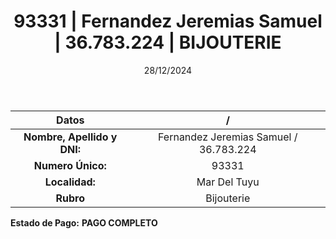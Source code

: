 ﻿---
title: 93331 | Fernandez Jeremias Samuel | 36.783.224 | BIJOUTERIE
date: 28/12/2024
draft: false
tags: ['mar-del-tuyu', 'titular', 'bijouterie']
---

|          **Datos**          |  /  |
|:---------------------------:|:---:|
| **Nombre, Apellido y DNI:** | Fernandez Jeremias Samuel / 36.783.224 |
|      **Numero Único:**      | 93331 |
|        **Localidad:**       | Mar Del Tuyu |
|          **Rubro**          | Bijouterie |

**Estado de Pago:** **PAGO COMPLETO**
